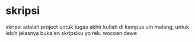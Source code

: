 # skripsi
skripsi adalah project untuk tugas akhir kuliah di kampus uin malang, untuk lebih jelasnya buka'en skripsiku yo rek. wocoen dewe
